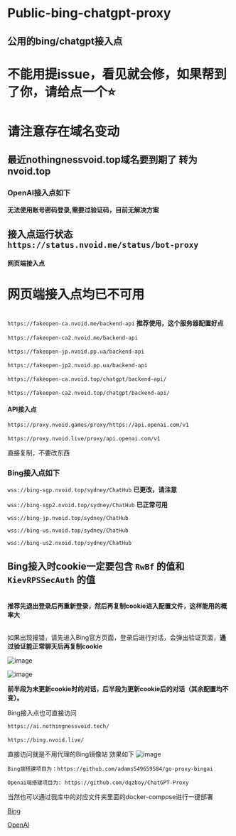 # Public-bing-chatgpt-proxy
## 公用的bing/chatgpt接入点

# 不能用提issue，看见就会修，如果帮到了你，请给点一个⭐

# 请注意存在域名变动

## 最近nothingnessvoid.top域名要到期了 转为nvoid.top

### OpenAI接入点如下 

**无法使用账号密码登录,需要过验证码，目前无解决方案**  

## 接入点运行状态 `https://status.nvoid.me/status/bot-proxy`

#### 网页端接入点

# 网页端接入点均已不可用
<br>`https://fakeopen-ca.nvoid.me/backend-api`  **推荐使用，这个服务器配置好点**  
<br>`https://fakeopen-ca2.nvoid.me/backend-api`  
<br>`https://fakeopen-jp.nvoid.pp.ua/backend-api`  
<br>`https://fakeopen-jp2.nvoid.pp.ua/backend-api`  
<br>`https://fakeopen-ca.nvoid.top/chatgpt/backend-api/`   
<br>`https://fakeopen-ca2.nvoid.top/chatgpt/backend-api/`

#### API接入点  

`https://proxy.nvoid.games/proxy/https://api.openai.com/v1`  
<br>`https://proxy.nvoid.live/proxy/api.openai.com/v1`

直接复制，不要改东西

### Bing接入点如下

`wss://bing-sgp.nvoid.top/sydney/ChatHub` **已更改，请注意**

`wss://bing-sgp2.nvoid.top/sydney/ChatHub` **已正常可用**

`wss://bing-jp.nvoid.top/sydney/ChatHub`  

`wss://bing-us.nvoid.top/sydney/ChatHub`  

`wss://bing-us2.nvoid.top/sydney/ChatHub` 



## Bing接入时cookie一定要包含 `RwBf` 的值和 `KievRPSSecAuth` 的值


<br>**推荐先退出登录后再重新登录，然后再复制cookie进入配置文件，这样能用的概率大**


<br>如果出现报错，请先进入Bing官方页面，登录后进行对话，会弹出验证页面，**通过验证能正常聊天后再复制cookie**

![image](https://github.com/Nothingness-Void/Public-bing-chatgpt-proxy/assets/55913486/b70f24fe-26cd-423c-a903-e7a7ef722778)

![image](https://github.com/Nothingness-Void/Public-bing-chatgpt-proxy/assets/55913486/cc76f8f1-87b9-4725-9342-f6b5c6ea2a29)

**前半段为未更新cookie时的对话，后半段为更新cookie后的对话（其余配置均不变）。**




Bing接入点也可直接访问

`https://ai.nothingnessvoid.tech/`  
<br>`https://bing.nvoid.live/`

直接访问就是不用代理的Bing镜像站
效果如下
![image](https://github.com/Nothingness-Void/Public-bing-chatgpt-proxy/assets/55913486/a8593471-8346-4059-ab71-1c787fbe62e4)

```
Bing端搭建项目为：https://github.com/adams549659584/go-proxy-bingai

Openai端搭建项目为: https://github.com/dqzboy/ChatGPT-Proxy
```
当然也可以通过我库中的对应文件夹里面的docker-compose进行一键部署

[Bing](https://github.com/Nothingness-Void/Public-bing-chatgpt-proxy/blob/main/go-porxy-bingai/docker-compose.yml)  

[OpenAI](https://github.com/Nothingness-Void/Public-bing-chatgpt-proxy/blob/main/go-chatgpt-api/docker-compose.yml)

